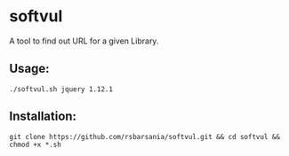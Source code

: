 # softvul
A tool to find out URL for a given Library.

## Usage:

```
./softvul.sh jquery 1.12.1
```

## Installation:
```
git clone https://github.com/rsbarsania/softvul.git && cd softvul && chmod +x *.sh
```
